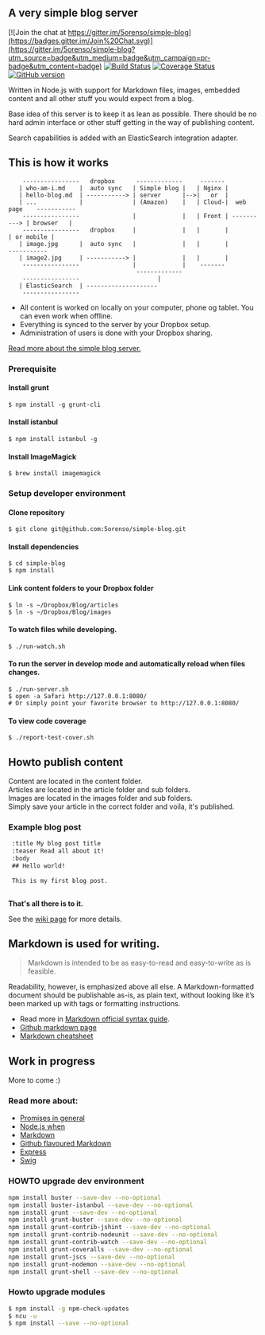 ## A very simple blog server

[![Join the chat at https://gitter.im/5orenso/simple-blog](https://badges.gitter.im/Join%20Chat.svg)](https://gitter.im/5orenso/simple-blog?utm_source=badge&utm_medium=badge&utm_campaign=pr-badge&utm_content=badge)
[![Build Status](https://travis-ci.org/5orenso/simple-blog.svg?branch=master)](https://travis-ci.org/5orenso/simple-blog)
[![Coverage Status](https://coveralls.io/repos/5orenso/simple-blog/badge.svg?branch=master)](https://coveralls.io/r/5orenso/simple-blog?branch=master)
[![GitHub version](https://badge.fury.io/gh/5orenso%2Fsimple-blog.svg)](http://badge.fury.io/gh/5orenso%2Fsimple-blog)

Written in Node.js with support for Markdown files, images, embedded content and all other stuff you would expect from a blog.

Base idea of this server is to keep it as lean as possible. There should be no hard admin interface or other stuff getting in the way of publishing content.

Search capabilities is added with an ElasticSearch integration adapter.

## This is how it works

```
    ----------------   dropbox      -------------     -------
   | who-am-i.md    |  auto sync   | Simple blog |   | Nginx |
   | hello-blog.md  | -----------> | server      |-->|   or  |
   | ...            |              | (Amazon)    |   | Cloud-|  web page    -----------
    ----------------               |             |   | Front | ----------> | browser   |
    ----------------   dropbox     |             |   |       |             | or mobile |
   | image.jpg      |  auto sync   |             |   |       |              -----------
   | image2.jpg     | -----------> |             |   |       |
    ----------------               |             |    -------
                                    -------------
    ----------------                      |
   | ElasticSearch  | --------------------
    ----------------

```

- All content is worked on locally on your computer, phone og tablet. You can even work when offline.
- Everything is synced to the server by your Dropbox setup.
- Administration of users is done with your Dropbox sharing.


[Read more about the simple blog server.](http://litt.no/wiki/)

### Prerequisite

#### Install grunt

    $ npm install -g grunt-cli

#### Install istanbul

    $ npm install istanbul -g

#### Install ImageMagick

    $ brew install imagemagick


### Setup developer environment

#### Clone repository

    $ git clone git@github.com:5orenso/simple-blog.git

#### Install dependencies

    $ cd simple-blog
    $ npm install

#### Link content folders to your Dropbox folder
    $ ln -s ~/Dropbox/Blog/articles
    $ ln -s ~/Dropbox/Blog/images

#### To watch files while developing.

    $ ./run-watch.sh

#### To run the server in develop mode and automatically reload when files changes.

    $ ./run-server.sh
    $ open -a Safari http://127.0.0.1:8080/
    # Or simply point your favorite browser to http://127.0.0.1:8080/


#### To view code coverage

    $ ./report-test-cover.sh


## Howto publish content

Content are located in the content folder.  
Articles are located in the article folder and sub folders.  
Images are located in the images folder and sub folders.  
Simply save your article in the correct folder and voila, it's published.  

### Example blog post
```md
 :title My blog post title
 :teaser Read all about it!
 :body
 ## Hello world!
 
 This is my first blog post.
 
```

__That's all there is to it.__

See the [wiki page](./wiki.md) for more details.


## Markdown is used for writing.

> Markdown is intended to be as easy-to-read and easy-to-write as is feasible.

Readability, however, is emphasized above all else. A Markdown-formatted document should be publishable as-is, as plain text, without looking like it’s been marked up with tags or formatting instructions.

- Read more in [Markdown official syntax guide](http://daringfireball.net/projects/markdown/syntax).
- [Github markdown page](https://help.github.com/articles/github-flavored-markdown)
- [Markdown cheatsheet](https://github.com/adam-p/markdown-here/wiki/Markdown-Cheatsheet#links)


## Work in progress

More to come :)


### Read more about:

- [Promises in general](https://www.promisejs.org/)
- [Node.js when](https://github.com/cujojs/when)
- [Markdown](http://daringfireball.net/projects/markdown/syntax)
- [Github flavoured Markdown](https://help.github.com/articles/github-flavored-markdown)
- [Express](http://expressjs.com/)
- [Swig](https://github.com/paularmstrong/swig)


### HOWTO upgrade dev environment
```bash
npm install buster --save-dev --no-optional
npm install buster-istanbul --save-dev --no-optional
npm install grunt --save-dev --no-optional
npm install grunt-buster --save-dev --no-optional
npm install grunt-contrib-jshint --save-dev --no-optional
npm install grunt-contrib-nodeunit --save-dev --no-optional
npm install grunt-contrib-watch --save-dev --no-optional
npm install grunt-coveralls --save-dev --no-optional
npm install grunt-jscs --save-dev --no-optional
npm install grunt-nodemon --save-dev --no-optional
npm install grunt-shell --save-dev --no-optional
```

### Howto upgrade modules
```bash
$ npm install -g npm-check-updates
$ ncu -u
$ npm install --save --no-optional
```
